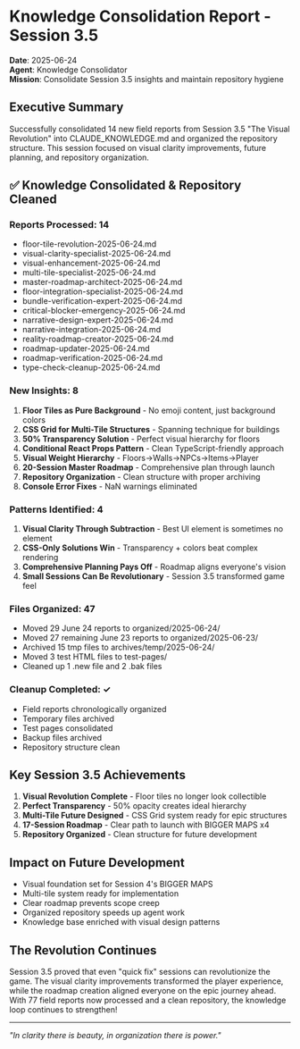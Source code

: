 # Knowledge Consolidation Report - Session 3.5
**Date**: 2025-06-24  
**Agent**: Knowledge Consolidator  
**Mission**: Consolidate Session 3.5 insights and maintain repository hygiene

## Executive Summary
Successfully consolidated 14 new field reports from Session 3.5 "The Visual Revolution" into CLAUDE_KNOWLEDGE.md and organized the repository structure. This session focused on visual clarity improvements, future planning, and repository organization.

## ✅ Knowledge Consolidated & Repository Cleaned

### Reports Processed: 14
- floor-tile-revolution-2025-06-24.md
- visual-clarity-specialist-2025-06-24.md  
- visual-enhancement-2025-06-24.md
- multi-tile-specialist-2025-06-24.md
- master-roadmap-architect-2025-06-24.md
- floor-integration-specialist-2025-06-24.md
- bundle-verification-expert-2025-06-24.md
- critical-blocker-emergency-2025-06-24.md
- narrative-design-expert-2025-06-24.md
- narrative-integration-2025-06-24.md
- reality-roadmap-creator-2025-06-24.md
- roadmap-updater-2025-06-24.md
- roadmap-verification-2025-06-24.md
- type-check-cleanup-2025-06-24.md

### New Insights: 8
1. **Floor Tiles as Pure Background** - No emoji content, just background colors
2. **CSS Grid for Multi-Tile Structures** - Spanning technique for buildings
3. **50% Transparency Solution** - Perfect visual hierarchy for floors
4. **Conditional React Props Pattern** - Clean TypeScript-friendly approach
5. **Visual Weight Hierarchy** - Floors→Walls→NPCs→Items→Player
6. **20-Session Master Roadmap** - Comprehensive plan through launch
7. **Repository Organization** - Clean structure with proper archiving
8. **Console Error Fixes** - NaN warnings eliminated

### Patterns Identified: 4
1. **Visual Clarity Through Subtraction** - Best UI element is sometimes no element
2. **CSS-Only Solutions Win** - Transparency + colors beat complex rendering
3. **Comprehensive Planning Pays Off** - Roadmap aligns everyone's vision
4. **Small Sessions Can Be Revolutionary** - Session 3.5 transformed game feel

### Files Organized: 47
- Moved 29 June 24 reports to organized/2025-06-24/
- Moved 27 remaining June 23 reports to organized/2025-06-23/
- Archived 15 tmp files to archives/temp/2025-06-24/
- Moved 3 test HTML files to test-pages/
- Cleaned up 1 .new file and 2 .bak files

### Cleanup Completed: ✓
- Field reports chronologically organized
- Temporary files archived
- Test pages consolidated
- Backup files archived
- Repository structure clean

## Key Session 3.5 Achievements
1. **Visual Revolution Complete** - Floor tiles no longer look collectible
2. **Perfect Transparency** - 50% opacity creates ideal hierarchy
3. **Multi-Tile Future Designed** - CSS Grid system ready for epic structures
4. **17-Session Roadmap** - Clear path to launch with BIGGER MAPS x4
5. **Repository Organized** - Clean structure for future development

## Impact on Future Development
- Visual foundation set for Session 4's BIGGER MAPS
- Multi-tile system ready for implementation
- Clear roadmap prevents scope creep
- Organized repository speeds up agent work
- Knowledge base enriched with visual design patterns

## The Revolution Continues
Session 3.5 proved that even "quick fix" sessions can revolutionize the game. The visual clarity improvements transformed the player experience, while the roadmap creation aligned everyone on the epic journey ahead. With 77 field reports now processed and a clean repository, the knowledge loop continues to strengthen!

---
*"In clarity there is beauty, in organization there is power."*